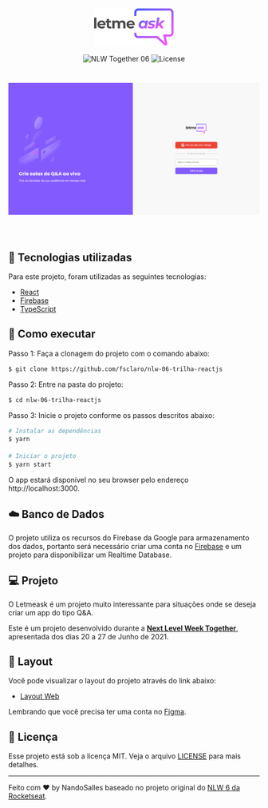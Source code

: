 <p align="center">
  <img alt="Letmeask" src=".github/logo.svg" width="160px">
</p>

<p align="center">
  <img src="https://img.shields.io/static/v1?label=NLW&message=06&color=8257E5&labelColor=000000" alt="NLW Together 06" />

  <img  src="https://img.shields.io/static/v1?label=license&message=MIT&color=8257E5&labelColor=000000" alt="License">
</p>

<h1 align="center">
    <img alt="Letmeask" src=".github/Tela1.png" width="900px" />
</h1>

<br>

## 🧪 Tecnologias utilizadas

Para este projeto, foram utilizadas as seguintes tecnologias:

- [React](https://reactjs.org)
- [Firebase](https://firebase.google.com/)
- [TypeScript](https://www.typescriptlang.org/)

## 🚀 Como executar

Passo 1: Faça a clonagem do projeto com o comando abaixo:

```bash
$ git clone https://github.com/fsclaro/nlw-06-trilha-reactjs
```

Passo 2: Entre na pasta do projeto:

```bash
$ cd nlw-06-trilha-reactjs
```

Passo 3: Inicie o projeto conforme os passos descritos abaixo:

```bash
# Instalar as dependências
$ yarn

# Iniciar o projeto
$ yarn start
```
O app estará disponível no seu browser pelo endereço http://localhost:3000.

## ☁️ Banco de Dados
O projeto utiliza os recursos do Firebase da Google para armazenamento dos dados, portanto será necessário criar uma conta no [Firebase](https://firebase.google.com/) e um projeto para disponibilizar um Realtime Database.

## 💻 Projeto

O Letmeask é um projeto muito interessante para situações onde se deseja criar um app do tipo Q&A.

Este é um projeto desenvolvido durante a **[Next Level Week Together](https://nextlevelweek.com/)**, apresentada dos dias 20 a 27 de Junho de 2021.


## 🔖 Layout

Você pode visualizar o layout do projeto através do link abaixo:

- [Layout Web](https://www.figma.com/file/u0BQK8rCf2KgzcukdRRCWh/Letmeask/duplicate)

Lembrando que você precisa ter uma conta no [Figma](http://figma.com/).

## 📝 Licença

Esse projeto está sob a licença MIT. Veja o arquivo [LICENSE](LICENSE.md) para mais detalhes.

---

Feito com ❤️ by NandoSalles baseado no projeto original do [NLW 6 da Rocketseat](https://rocketseat.com.br).
